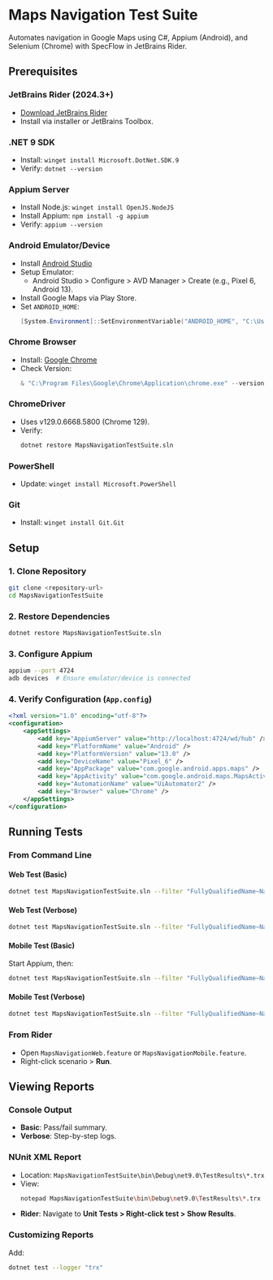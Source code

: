 ﻿# Maps Navigation Test Suite

Automates navigation in Google Maps using C#, Appium (Android), and Selenium (Chrome) with SpecFlow in JetBrains Rider.

## Prerequisites

### **JetBrains Rider (2024.3+)**
- [Download JetBrains Rider](https://www.jetbrains.com/rider/download/)
- Install via installer or JetBrains Toolbox.

### **.NET 9 SDK**
- Install: `winget install Microsoft.DotNet.SDK.9`
- Verify: `dotnet --version`

### **Appium Server**
- Install Node.js: `winget install OpenJS.NodeJS`
- Install Appium: `npm install -g appium`
- Verify: `appium --version`

### **Android Emulator/Device**
- Install [Android Studio](https://developer.android.com/studio)
- Setup Emulator:
    - Android Studio > Configure > AVD Manager > Create (e.g., Pixel 6, Android 13).
- Install Google Maps via Play Store.
- Set `ANDROID_HOME`:
  ```powershell
  [System.Environment]::SetEnvironmentVariable("ANDROID_HOME", "C:\Users\<YourUser>\AppData\Local\Android\Sdk", "User")
  ```

### **Chrome Browser**
- Install: [Google Chrome](https://www.google.com/chrome/)
- Check Version:
  ```powershell
  & "C:\Program Files\Google\Chrome\Application\chrome.exe" --version
  ```

### **ChromeDriver**
- Uses v129.0.6668.5800 (Chrome 129).
- Verify:
  ```sh
  dotnet restore MapsNavigationTestSuite.sln
  ```

### **PowerShell**
- Update: `winget install Microsoft.PowerShell`

### **Git**
- Install: `winget install Git.Git`

## Setup

### **1. Clone Repository**
```sh
git clone <repository-url>
cd MapsNavigationTestSuite
```

### **2. Restore Dependencies**
```sh
dotnet restore MapsNavigationTestSuite.sln
```

### **3. Configure Appium**
```sh
appium --port 4724
adb devices  # Ensure emulator/device is connected
```

### **4. Verify Configuration (`App.config`)**
```xml
<?xml version="1.0" encoding="utf-8"?>
<configuration>
    <appSettings>
        <add key="AppiumServer" value="http://localhost:4724/wd/hub" />
        <add key="PlatformName" value="Android" />
        <add key="PlatformVersion" value="13.0" />
        <add key="DeviceName" value="Pixel_6" />
        <add key="AppPackage" value="com.google.android.apps.maps" />
        <add key="AppActivity" value="com.google.android.maps.MapsActivity" />
        <add key="AutomationName" value="UiAutomator2" />
        <add key="Browser" value="Chrome" />
    </appSettings>
</configuration>
```

## Running Tests

### **From Command Line**

#### **Web Test (Basic)**
```sh
dotnet test MapsNavigationTestSuite.sln --filter "FullyQualifiedName~NavigateFromLondonBridgeToSoliriusOfficeOnWeb"
```

#### **Web Test (Verbose)**
```sh
dotnet test MapsNavigationTestSuite.sln --filter "FullyQualifiedName~NavigateFromLondonBridgeToSoliriusOfficeOnWeb" --logger "console;verbosity=detailed"
```

#### **Mobile Test (Basic)**
Start Appium, then:
```sh
dotnet test MapsNavigationTestSuite.sln --filter "FullyQualifiedName~NavigateFromLondonBridgeToSoliriusOfficeOnMobile"
```

#### **Mobile Test (Verbose)**
```sh
dotnet test MapsNavigationTestSuite.sln --filter "FullyQualifiedName~NavigateFromLondonBridgeToSoliriusOfficeOnMobile" --logger "console;verbosity=detailed"
```

### **From Rider**
- Open `MapsNavigationWeb.feature` or `MapsNavigationMobile.feature`.
- Right-click scenario > **Run**.

## Viewing Reports

### **Console Output**
- **Basic**: Pass/fail summary.
- **Verbose**: Step-by-step logs.

### **NUnit XML Report**
- Location: `MapsNavigationTestSuite\bin\Debug\net9.0\TestResults\*.trx`
- View:
  ```sh
  notepad MapsNavigationTestSuite\bin\Debug\net9.0\TestResults\*.trx
  ```
- **Rider**: Navigate to **Unit Tests > Right-click test > Show Results**.

### **Customizing Reports**
Add:
```sh
dotnet test --logger "trx"
```


